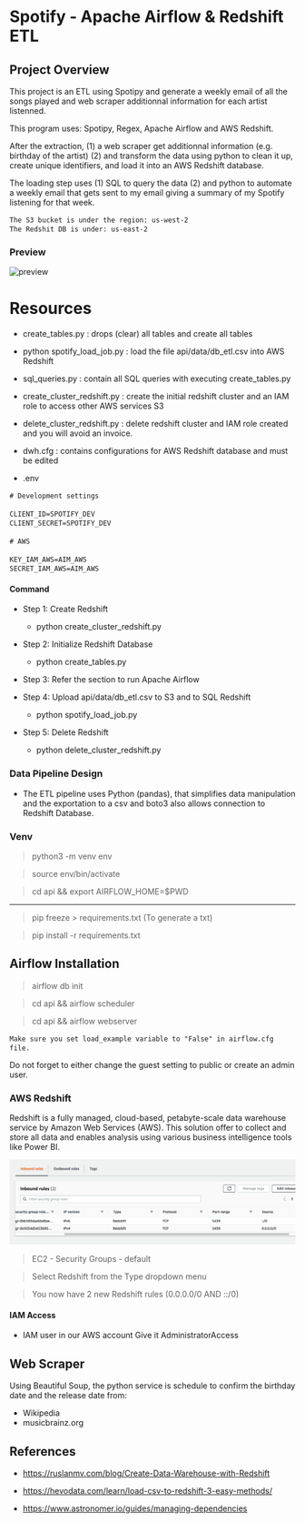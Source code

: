 # Spotify - Apache Airflow & Redshift ETL

## Project Overview

This project is an ETL using Spotipy and generate a weekly email of all the songs played and web scraper additionnal information for each artist listenned.

This program uses: Spotipy, Regex, Apache Airflow and AWS Redshift.

After the extraction, (1) a web scraper get additionnal information (e.g. birthday of the artist) (2) and transform the data using python to clean it up, create unique identifiers, and load it into an AWS Redshift database.

The loading step uses (1) SQL to query the data (2) and python to automate a weekly email that gets sent to my email giving a summary of my Spotify listening for that week.

```
The S3 bucket is under the region: us-west-2
The Redshit DB is under: us-east-2
```

### Preview

![preview](https://media0.giphy.com/media/JhyYyIZFLlgUnNSKuR/giphy.gif?cid=790b7611dcdadd5d0e2026921de9e779b68afc22c5dfd3d0&rid=giphy.gif&ct=g)

# Resources

- create_tables.py : drops (clear) all tables and create all tables

- python spotify_load_job.py : load the file api/data/db_etl.csv into AWS Redshift

- sql_queries.py : contain all SQL queries with executing create_tables.py

- create_cluster_redshift.py : create the initial redshift cluster and an IAM role to access other AWS services S3

- delete_cluster_redshift.py : delete redshift cluster and IAM role created and you will avoid an invoice.

- dwh.cfg : contains configurations for AWS Redshift database and must be edited

- .env

```
# Development settings

CLIENT_ID=SPOTIFY_DEV
CLIENT_SECRET=SPOTIFY_DEV

# AWS

KEY_IAM_AWS=AIM_AWS
SECRET_IAM_AWS=AIM_AWS
```

#### Command

- Step 1: Create Redshift

  - python create_cluster_redshift.py

- Step 2: Initialize Redshift Database

  - python create_tables.py

- Step 3: Refer the section to run Apache Airflow

- Step 4: Upload api/data/db_etl.csv to S3 and to SQL Redshift

  - python spotify_load_job.py

- Step 5: Delete Redshift

  - python delete_cluster_redshift.py

### Data Pipeline Design

- The ETL pipeline uses Python (pandas), that simplifies data manipulation and the exportation to a csv and boto3 also allows connection to Redshift Database.

### Venv

> python3 -m venv env

> source env/bin/activate

> cd api && export AIRFLOW_HOME=$PWD

---

> pip freeze > requirements.txt (To generate a txt)

> pip install -r requirements.txt

## Airflow Installation

> airflow db init

> cd api && airflow scheduler

> cd api && airflow webserver

```
Make sure you set load_example variable to "False" in airflow.cfg file.
```

Do not forget to either change the guest setting to public or create an admin user.

### AWS Redshift

Redshift is a fully managed, cloud-based, petabyte-scale data warehouse service by Amazon Web Services (AWS). This solution offer to collect and store all data and enables analysis using various business intelligence tools like Power BI.

![preview](redshift_port.png)

> EC2 - Security Groups - default

> Select Redshift from the Type dropdown menu

> You now have 2 new Redshift rules (0.0.0.0/0 AND ::/0)

#### IAM Access

- IAM user in our AWS account Give it AdministratorAccess

## Web Scraper

Using Beautiful Soup, the python service is schedule to confirm the birthday date and the release date from:

- Wikipedia
- musicbrainz.org

## References

- https://ruslanmv.com/blog/Create-Data-Warehouse-with-Redshift

- https://hevodata.com/learn/load-csv-to-redshift-3-easy-methods/

- https://www.astronomer.io/guides/managing-dependencies

```

```
